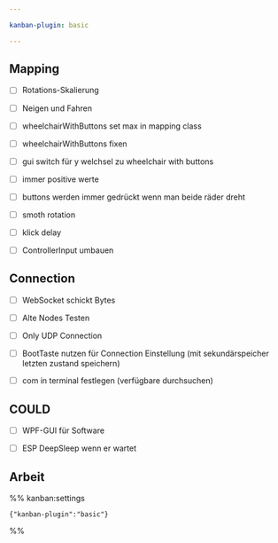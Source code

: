 ```yaml
---

kanban-plugin: basic

---
```


## Mapping

- [ ] Rotations-Skalierung
- [ ] Neigen und Fahren
- [ ] wheelchairWithButtons set max in mapping class
- [ ] wheelchairWithButtons fixen
- [ ] gui switch für y welchsel zu wheelchair with buttons
- [ ] immer positive werte
- [ ] buttons werden immer gedrückt wenn man beide räder dreht
- [ ] smoth rotation
- [ ] klick delay
- [ ] ControllerInput umbauen


## Connection

- [ ] WebSocket schickt Bytes
- [ ] Alte Nodes Testen
- [ ] Only UDP Connection
- [ ] BootTaste nutzen für Connection Einstellung (mit sekundärspeicher letzten zustand speichern)
- [ ] com in terminal festlegen (verfügbare durchsuchen)


## COULD

- [ ] WPF-GUI für Software
- [ ] ESP DeepSleep wenn er wartet


## Arbeit





%% kanban:settings
```
{"kanban-plugin":"basic"}
```
%%